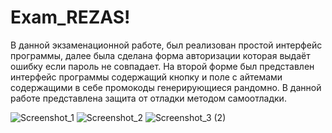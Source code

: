 # Exam_REZAS!
В данной экзаменационной работе, был реализован простой интерфейс программы, далее была сделана форма авторизации которая выдаёт ошибку если пароль не совпадает.
На второй форме был представлен интерфейс программы содержащий кнопку и поле с айтемами содержащими в себе промокоды генерирующиеся рандомно.
В данной работе представлена защита от отладки методом самоотладки.


![Screenshot_1](https://user-images.githubusercontent.com/43281504/176995073-5aecedc2-ecdb-43ee-b863-671e22bd8798.png)
![Screenshot_2](https://user-images.githubusercontent.com/43281504/176995098-72efd037-3637-4fc4-8de1-d4fdd4783845.png)
![Screenshot_3 (2)](https://user-images.githubusercontent.com/43281504/177000388-ffcad19a-9855-48cd-9e12-3a022e010687.png)
